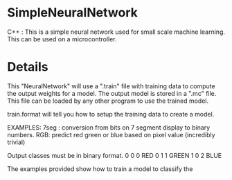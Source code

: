 # SimpleNeuralNetwork
C++ : This is a simple neural network used for small scale machine learning. This can be used on a microcontroller.

# Details
This "NeuralNetwork" will use a ".train" file with training data to compute the output weights for a model. The output model is stored in a ".mc" file. This file can be loaded by any other program to use the trained model.

train.format will tell you how to setup the training data to create a model.

EXAMPLES: 
7seg : conversion from bits on 7 segment display to binary numbers.
RGB: predict red green or blue based on pixel value (incredibly trivial)


Output classes must be in binary format.
0 0    0    RED
0 1    1    GREEN
1 0    2    BLUE

The examples provided show how to train a model to classify the 
